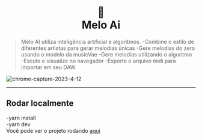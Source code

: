 <h1 align="center">
📄<br>Melo Ai
</h1>

> Melo AI utiliza inteligência artificial e algoritmos.
-Combine o estilo de diferentes artistas para gerar melodias únicas
-Gere melodias do zero usando o modelo da musicVae
-Gere melodias utilizando o algoritmo 
-Escute e visualize no navegador 
-Exporte o arquivo midi para importar em seu DAW

![chrome-capture-2023-4-12](https://github.com/VanLMC/Melo-Ai/assets/39391737/286d71dd-28d2-45c1-9f1f-dd9bed27525b)

---

## Rodar localmente
  -yarn install \
  -yarn dev \
Você pode ver o projeto rodando [aqui](google.com) 



